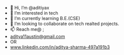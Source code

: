 - 👋 Hi, I’m @aditiyax
- 👀 I’m interested in tech
- 🌱 I’m currently learning B.E.(CSE)
- 💞️ I’m looking to collaborate on tech realted projects.
- 📫  Reach me@ ;
- aditya11austin@gmail.com
- OR
- www.linkedin.com/in/aditya-sharma-497a191b3 

<!---
aditiyax/aditiyax is a ✨ special ✨ repository because its `README.md` (this file) appears on your GitHub profile.
You can click the Preview link to take a look at your changes.
--->
